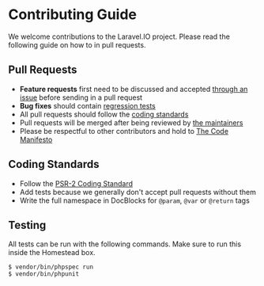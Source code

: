# Contributing Guide

We welcome contributions to the Laravel.IO project. Please read the following guide on how to in pull requests.

## Pull Requests

- **Feature requests** first need to be discussed and accepted [through an issue](https://github.com/LaravelIO/laravel.io/issues/new) before sending in a pull request
- **Bug fixes** should contain [regression tests](https://laracasts.com/lessons/regression-testing)
- All pull requests should follow the [coding standards](#coding-standards)
- Pull requests will be merged after being reviewed by [the maintainers](readme.md#maintainers)
- Please be respectful to other contributors and hold to [The Code Manifesto](http://codemanifesto.com/)

## Coding Standards

- Follow the [PSR-2 Coding Standard](http://www.php-fig.org/psr/psr-2/)
- Add tests because we generally don't accept pull requests without them
- Write the full namespace in DocBlocks for `@param`, `@var` or `@return` tags

## Testing

All tests can be run with the following commands. Make sure to run this inside the Homestead box.

    $ vendor/bin/phpspec run
    $ vendor/bin/phpunit